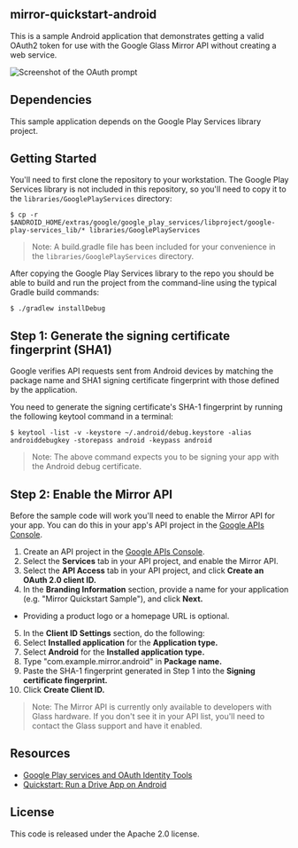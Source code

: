 ## mirror-quickstart-android

This is a sample Android application that demonstrates getting a valid OAuth2
token for use with the Google Glass Mirror API without creating a web service.

![Screenshot of the OAuth prompt](docs/images/Screenshot_2013-05-31-19-03-11.png)

## Dependencies

This sample application depends on the Google Play Services library project.

## Getting Started

You'll need to first clone the repository to your workstation. The Google Play
Services library is not included in this repository, so you'll need to copy it
to the `libraries/GooglePlayServices` directory:

    $ cp -r $ANDROID_HOME/extras/google/google_play_services/libproject/google-play-services_lib/* libraries/GooglePlayServices

> Note: A build.gradle file has been included for your convenience in the
> `libraries/GooglePlayServices` directory.

After copying the Google Play Services library to the repo you should be able
to build and run the project from the command-line using the typical Gradle
build commands:

    $ ./gradlew installDebug

## Step 1: Generate the signing certificate fingerprint (SHA1)

Google verifies API requests sent from Android devices by matching the package
name and SHA1 signing certificate fingerprint with those defined by the application.

You need to generate the signing certificate's SHA-1 fingerprint by running the
following keytool command in a terminal:

    $ keytool -list -v -keystore ~/.android/debug.keystore -alias androiddebugkey -storepass android -keypass android

> Note: The above command expects you to be signing your app with the Android
> debug certificate.

## Step 2: Enable the Mirror API

Before the sample code will work you'll need to enable the Mirror API for your
app. You can do this in your app's API project in the [Google APIs Console][3].

1. Create an API project in the [Google APIs Console][3].
2. Select the **Services** tab in your API project, and enable the Mirror API.
3. Select the **API Access** tab in your API project, and click
   **Create an OAuth 2.0 client ID.**
4. In the **Branding Information** section, provide a name for your application
   (e.g. "Mirror Quickstart Sample"), and click **Next.**
  - Providing a product logo or a homepage URL is optional.
5. In the **Client ID Settings** section, do the following:
  1. Select **Installed application** for the **Application type.**
  2. Select **Android** for the **Installed application type.**
  3. Type "com.example.mirror.android" in **Package name.**
  4. Paste the SHA-1 fingerprint generated in Step 1 into the
     **Signing certificate fingerprint.**
  5. Click **Create Client ID.**

> Note: The Mirror API is currently only available to developers with Glass
> hardware. If you don't see it in your API list, you'll need to contact the
> Glass support and have it enabled.

## Resources

- [Google Play services and OAuth Identity Tools][1]
- [Quickstart: Run a Drive App on Android][2]

## License

This code is released under the Apache 2.0 license.

[1]: http://android-developers.blogspot.com/2012/09/google-play-services-and-oauth-identity.html
[2]: https://developers.google.com/drive/quickstart-android
[3]: https://code.google.com/apis/console/
